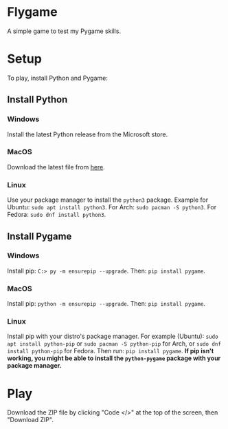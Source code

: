 # Flygame
A simple game to test my Pygame skills.

# Setup
To play, install Python and Pygame:
## Install Python
### Windows
Install the latest Python release from the Microsoft store.
### MacOS
Download the latest file from [here](https://www.python.org/downloads/macos/).
### Linux
Use your package manager to install the `python3` package. Example for Ubuntu: `sudo apt install python3`. For Arch: `sudo pacman -S python3`. For Fedora: `sudo dnf install python3`.
## Install Pygame
### Windows
Install pip: `C:> py -m ensurepip --upgrade`. Then: `pip install pygame`.
### MacOS
Install pip: `python -m ensurepip --upgrade`. Then: `pip install pygame`.
### Linux
Install pip with your distro's package manager. For example (Ubuntu): `sudo apt install python-pip` or `sudo pacman -S python-pip` for Arch, or `sudo dnf install python-pip` for Fedora.
Then run: `pip install pygame`.
**If pip isn't working, you might be able to install the `python-pygame` package with your package manager.**
# Play
Download the ZIP file by clicking "Code </>" at the top of the screen, then "Download ZIP".
